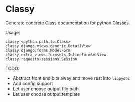Classy
======

Generate concrete Class documentation for python Classes.

Usage:

    classy <python.path.to.Class>
    classy django.views.generic.DetailView
    classy django.forms.ModelForm
    classy extra_views.formsets.InlineFormSetView
    classy requests.sessions.Session


TODO:
* Abstract front end bits away and move rest into `libpydoc`
* Add config support
* Let user choose output file path
* Let user choose output template
